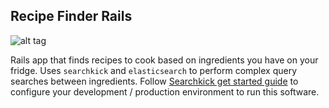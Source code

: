 ## Recipe Finder Rails

![alt tag](http://recipes.rocketcompany.xyz/assets/screenshot.jpg)

Rails app that finds recipes to cook based on ingredients you have on your fridge. Uses `searchkick` and `elasticsearch` to perform complex query searches between ingredients. Follow [Searchkick get started guide](https://github.com/ankane/searchkick#get-started) to configure your development / production environment to run this software.
